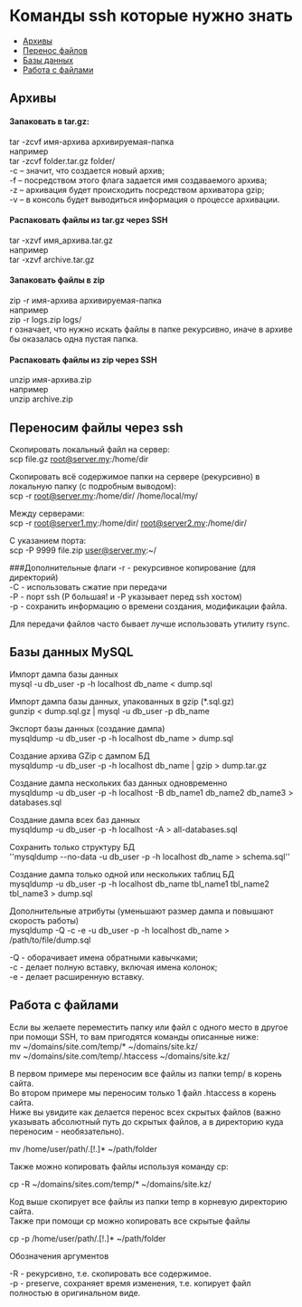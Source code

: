 # Команды ssh которые нужно знать
- [Архивы](#arch)
- [Перенос файлов](#scp)
- [Базы данных](#db)
- [Работа с файлами](#files)

## <a name="arch"></a> Архивы

#### Запаковать в tar.gz:  
tar -zcvf имя-архива архивируемая-папка   
например  
tar -zcvf folder.tar.gz folder/  
-c – значит, что создается новый архив;  
-f – посредством этого флага задается имя создаваемого архива;  
-z – архивация будет происходить посредством архиватора gzip;  
-v – в консоль будет выводиться информация о процессе архивации.  

#### Распаковать файлы из tar.gz через SSH
tar -xzvf имя_архива.tar.gz  
например  
tar -xzvf archive.tar.gz

#### Запаковать файлы в zip
zip -r имя-архива архивируемая-папка  
например  
zip -r logs.zip logs/  
r означает, что нужно искать файлы в папке рекурсивно, иначе в архиве бы оказалась одна пустая папка.

#### Распаковать файлы из zip через SSH
unzip имя-архива.zip  
например  
unzip archive.zip  


## <a name="scp"></a> Переносим файлы через ssh

Скопировать локальный файл на сервер:  
scp file.gz root@server.my:/home/dir
  
Скопировать всё содержимое папки на сервере (рекурсивно) в локальную папку (с подробным выводом):  
scp -r root@server.my:/home/dir/ /home/local/my/

Между серверами:  
scp -r root@server1.my:/home/dir/ root@server2.my:/home/dir/

С указанием порта:  
scp -P 9999 file.zip user@server.my:~/

###Дополнительные флаги
-r - рекурсивное копирование (для директорий)  
-C - использовать сжатие при передачи  
-P - порт ssh (P большая! и -P указывает перед ssh хостом)  
-p - сохранить информацию о времени создания, модификации файла.  

Для передачи файлов часто бывает лучше использовать утилиту rsync.  


## <a name="db"></a> Базы данных MySQL

Импорт дампа базы данных  
mysql -u db_user -p -h localhost db_name < dump.sql

Импорт дампа базы данных, упакованных в gzip (*.sql.gz)  
gunzip < dump.sql.gz | mysql -u db_user -p db_name

Экспорт базы данных (создание дампа)  
mysqldump -u db_user -p -h localhost db_name > dump.sql

Создание архива GZip с дампом БД  
mysqldump -u db_user -p -h localhost db_name | gzip > dump.tar.gz

Создание дампа нескольких баз данных одновременно  
mysqldump -u db_user -p -h localhost -B db_name1 db_name2 db_name3 > databases.sql

Создание дампа всех баз данных  
mysqldump -u db_user -p -h localhost -A > all-databases.sql

Сохранить только структуру БД  
''mysqldump --no-data -u db_user -p -h localhost db_name > schema.sql''

Создание дампа только одной или нескольких таблиц БД  
mysqldump -u db_user -p -h localhost db_name tbl_name1 tbl_name2 tbl_name3 > dump.sql

Дополнительные атрибуты (уменьшают размер дампа и повышают скорость работы)  
mysqldump -Q -c -e -u db_user -p -h localhost db_name > /path/to/file/dump.sql

-Q - оборачивает имена обратными кавычками;  
-c - делает полную вставку, включая имена колонок;  
-e - делает расширенную вставку.  

## <a name="files"></a> Работа с файлами  

Если вы желаете переместить папку или файл с одного место в другое при помощи SSH, то вам пригодятся команды описанные ниже:  
mv ~/domains/site.com/temp/* ~/domains/site.kz/  
mv ~/domains/site.com/temp/.htaccess ~/domains/site.kz/  

В первом примере мы переносим все файлы из папки temp/ в корень сайта.  
Во втором примере мы переносим только 1 файл .htaccess в корень сайта.  
Ниже вы увидите как делается перенос всех скрытых файлов (важно указывать абсолютный путь до скрытых файлов, а в директорию куда переносим - необязательно).  

mv /home/user/path/.[!.]* ~/path/folder  

Также можно копировать файлы используя команду cp:  

cp -R ~/domains/sites.com/temp/* ~/domains/site.kz/  

Код выше скопирует все файлы из папки temp в корневую директорию сайта.  
Также при помощи cp можно копировать все скрытые файлы  

cp -p /home/user/path/.[!.]* ~/path/folder  

Обозначения аргументов  

-R - рекурсивно, т.е. скопировать все содержимое.  
-p - preserve, сохраняет время изменения, т.е. копирует файл полностью в оригинальном виде.  
